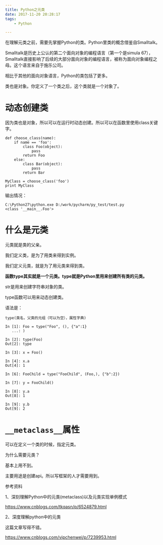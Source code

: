 ```yaml
---
title: Python之元类
date: 2017-11-20 20:28:17
tags:
	- Python

---
```




在理解元类之前，需要先掌握Python的类。Python里类的概念借鉴自Smalltalk。

Smalltalk是历史上公认的第二个面向对象的编程语言（第一个是simula 67），Smalltalk直接影响了后续的大部分面向对象的编程语言，被称为面向对象编程之母。这个语言来自于施乐公司。

相比于其他的面向对象语言，Python的类包括了更多。

类也是对象。你定义了一个类之后，这个类就是一个对象了。

# 动态创建类

因为类也是对象，所以可以在运行时动态创建。所以可以在函数里使用class关键字。

```
def choose_class(name):
    if name == 'foo':
        class Foo(object):
            pass
        return Foo
    else:
        class Bar(object):
            pass
        return Bar

MyClass = choose_class('foo')
print MyClass
```

输出情况：

```
C:\Python27\python.exe D:/work/pycharm/py_test/test.py
<class '__main__.Foo'>
```



# 什么是元类

元类就是类的父亲。

我们定义类，是为了用类来得到实例。

我们定义元类，就是为了用元类来得到类。

**函数type其实就是一个元类。type就是Python里用来创建所有类的元类。**

str是用来创建字符串对象的类。



type函数可以用来动态创建类。

语法是：

```
type(类名，父类的元组（可以为空），属性字典)
```

```
In [1]: Foo = type("Foo", (), {"a":1}
   ...: )

In [2]: type(Foo)
Out[2]: type

In [3]: x = Foo()

In [4]: x.a
Out[4]: 1
```

```
In [6]: FooChild = type("FooChild", (Foo,), {"b":2})

In [7]: y = FooChild()

In [8]: y.a
Out[8]: 1

In [9]: y.b
Out[9]: 2
```



# `__metaclass__`属性

可以在定义一个类的时候，指定元类。





为什么需要元类？

基本上用不到。

主要用途是创建api。所以写框架的人才需要用到。



参考资料

1、深刻理解Python中的元类(metaclass)以及元类实现单例模式

https://www.cnblogs.com/tkqasn/p/6524879.html

2、深度理解python中的元类

这篇文章写得不错。

https://www.cnblogs.com/vipchenwei/p/7239953.html

